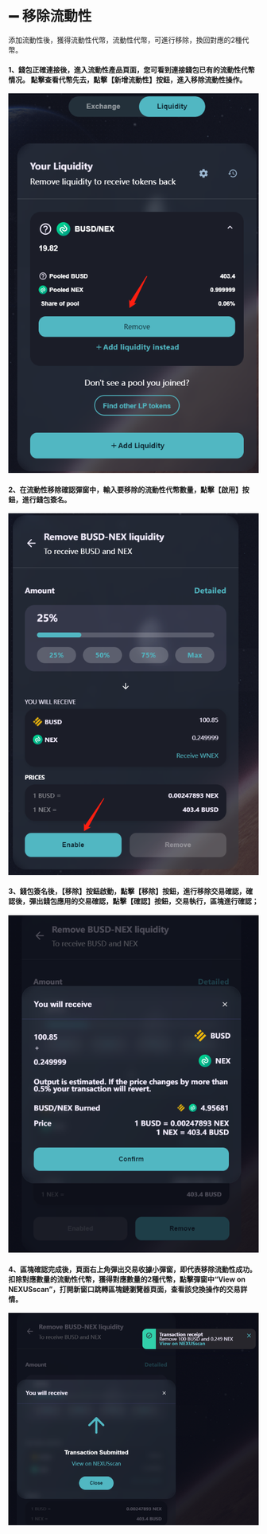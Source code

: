# ➖ 移除流動性

添加流動性後，獲得流動性代幣，流動性代幣，可進行移除，換回對應的2種代幣。

#### 1、錢包正確連接後，進入流動性產品頁面，您可看到連接錢包已有的流動性代幣情况。 點擊查看代幣先去，點擊【新增流動性】按鈕，進入移除流動性操作。

![](<../../.gitbook/assets/流动性8 (1).png>)

#### 2、在流動性移除確認彈窗中，輸入要移除的流動性代幣數量，點擊【啟用】按鈕，進行錢包簽名。

![](../../.gitbook/assets/流动性9.png)

#### 3、錢包簽名後，【移除】按鈕啟動，點擊【移除】按鈕，進行移除交易確認，確認後，彈出錢包應用的交易確認，點擊【確認】按鈕，交易執行，區塊進行確認；

![](../../.gitbook/assets/流动性11.png)

#### 4、區塊確認完成後，頁面右上角彈出交易收據小彈窗，即代表移除流動性成功。 扣除對應數量的流動性代幣，獲得對應數量的2種代幣，點擊彈窗中“View on NEXUSscan”，打開新窗口跳轉區塊鏈瀏覽器頁面，查看該兌換操作的交易詳情。

![](../../.gitbook/assets/流动性12.png)
